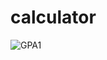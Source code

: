 # calculator
 

![GPA1](https://user-images.githubusercontent.com/78861911/126933747-611ffc0c-90c9-4faf-8c18-d3b08702776a.jpg)

